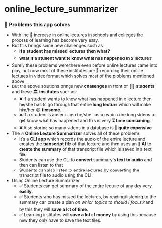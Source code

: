 # online_lecture_summarizer

### 🌈 Problems this app solves
  - With the 🚀 increase in online lectures in schools and colleges the process of learning has become very easy.
  - But this brings some new challenges such as 
    - __if a student has missed  lectures then what❓__
    - __what if a student want to know what has happened in _x_ lecture❓__
  - Surely these problems were there even before online lectures came into play, but now most of these institutes are 🎥 recording their online lectures in video format which solves most of the problems mentioned above
  - But the above solutions brings new **challenges** in front of 👨‍🎓 **students** and these 🏛 **institutes** such as:
    - ❌ If a student wants to know what has happened in _x_ lecture then he/she has to go through that entire **long lecture** which will make him/her 😩 **tiresome**.
    - ❌ If a student is absent then he/she has to watch the long videos to get know what has happened and this is very ⏳ **time consuming**.
    - ❌ Also storing so many videos in a database is 💸 **quite expensive**
  - The 🔥 **Online Lecture Summarizer** solves all of these problems
	  - It's a **CLI app** which records the audio of the entire lecture and creates the **transcript file** of that lecture and then uses an 🤖 **AI** to **create the summary** of that transcript file which is saved in a text file.
	  - Students can use the CLI to **convert** summary's **text to audio** and then can listen to that
	  - Students can also listen to entire lectures by converting the transcript file to audio using the CLI.
- Using Online Lecture Summarizer
	- ✅ Students can get summary of the entire lecture of any day very **easily**.
	- ✅ Students who has missed the lectures, by reading/listening to the summary can create a plan _on which topics to should I focus❓_ and by this they will  **save a lot of time**.
	- ✅ Learning institutes will **save a lot of money** by using this because now they only have to save the text files. 
